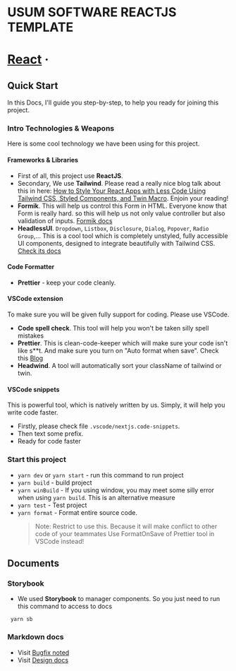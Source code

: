 # USUM SOFTWARE REACTJS TEMPLATE

# [React](https://reactjs.org/) &middot;

## **Quick Start**

In this Docs, I'll guide you step-by-step, to help you ready for joining this
project.

### **Intro Technologies & Weapons**

Here is some cool technology we have been using for this project.

#### **Frameworks & Libraries**

- First of all, this project use **ReactJS**.
- Secondary, We use **Tailwind**. Please read a really nice blog talk about this
  in here:
  [How to Style Your React Apps with Less Code Using Tailwind CSS, Styled Components, and Twin Macro](https://www.freecodecamp.org/news/how-to-style-your-react-apps-with-less-code-using-tailwind-css-and-styled-components/).
  Enjoin your reading!
- **Formik**. This will help us control this Form in HTML. Everyone know that
  Form is really hard. so this will help us not only value controller but also
  validation of inputs. [Formik docs](https://formik.org/docs/overview)
- **HeadlessUI**. `Dropdown`, `Listbox`, `Disclosure`, `Dialog`, `Popover`,
  `Radio Group`,... This is a cool tool which is completely unstyled, fully
  accessible UI components, designed to integrate beautifully with Tailwind CSS.
  [Check its docs](https://headlessui.dev/)

#### **Code Formatter**

- **Prettier** - keep your code cleanly.

#### **VSCode extension**

To make sure you will be given fully support for coding. Please use VSCode.

- **Code spell check**. This tool will help you won't be taken silly spell
  mistakes
- **Prettier**. This is clean-code-keeper which will make sure your code isn't
  like s\*\*t. And make sure you turn on "Auto format when save". Check this
  [Blog](https://www.codereadability.com/automated-code-formatting-with-prettier/)
- **Headwind**. A tool will automatically sort your className of tailwind or
  twin.

#### **VSCode snippets**

This is powerful tool, which is natively written by us. Simply, it will help you
write code faster.

- Firstly, please check file `.vscode/nextjs.code-snippets`.
- Then text some prefix.
- Ready for code faster

### **Start this project**

- `yarn dev` or `yarn start` - run this command to run project
- `yarn build` - build project
- `yarn winBuild` - If you using window, you may meet some silly error when
  using `yarn build`. This is an alternative measure
- `yarn test` - Test project
- `yarn format` - Format entire source code.
  > Note: Restrict to use this. Because it will make conflict to other code of
  > your teammates Use FormatOnSave of Prettier tool in VSCode instead!

## **Documents**

### **Storybook**

- We used **Storybook** to manager components. So you just need to run this
  command to access to docs

```
 yarn sb
```

### **Markdown docs**

- Visit [Bugfix noted](./docs/bugfixed)
- Visit [Design docs](./docs/designs)
